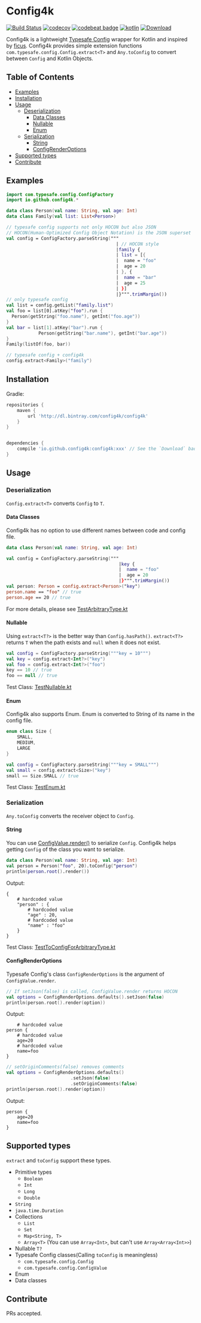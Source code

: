 # Config4k

[![Build Status](https://travis-ci.org/config4k/config4k.svg?branch=master)](https://travis-ci.org/config4k/config4k) [![codecov](https://codecov.io/gh/config4k/config4k/branch/master/graph/badge.svg)](https://codecov.io/gh/config4k/config4k) [![codebeat badge](https://codebeat.co/badges/4e9682a1-cdbb-4e1f-804b-a2d801381942)](https://codebeat.co/projects/github-com-config4k-config4k) [![kotlin](https://img.shields.io/badge/kotlin-1.0.4-pink.svg)]() [ ![Download](https://api.bintray.com/packages/config4k/config4k/config4k/images/download.svg) ](https://bintray.com/config4k/config4k/config4k/_latestVersion)

Config4k is a lightweight [Typesafe Config](https://github.com/typesafehub/config) wrapper for Kotlin and inspired by [ficus](https://github.com/iheartradio/ficus). Config4k provides simple extension functions `com.typesafe.config.Config.extract<T>` and `Any.toConfig` to convert between `Config` and Kotlin Objects.
## Table of Contents
- [Examples](#examples)
- [Installation](#installation)
- [Usage](#usage)
  - [Deserialization](#deserialization)
    - [Data Classes](#data-classes)
    - [Nullable](#nullable)
    - [Enum](#enum)
  - [Serialization](#serialization)
    - [String](#string)
    - [ConfigRenderOptions](#configrenderoptions)
- [Supported types](#supported-types)
- [Contribute](#contribute) 

## Examples

```kotlin
import com.typesafe.config.ConfigFactory
import io.github.config4k.*

data class Person(val name: String, val age: Int)
data class Family(val list: List<Person>)

// typesafe config supports not only HOCON but also JSON
// HOCON(Human-Optimized Config Object Notation) is the JSON superset
val config = ConfigFactory.parseString("""
                                         | // HOCON style
                                         |family {
                                         | list = [{
                                         |  name = "foo"
                                         |  age = 20
                                         | }, {
                                         |  name = "bar"
                                         |  age = 25
                                         | }]
                                         |}""".trimMargin())
// only typesafe config
val list = config.getList("family.list")
val foo = list[0].atKey("foo").run {
  Person(getString("foo.name"), getInt("foo.age"))
}
val bar = list[1].atKey("bar").run {
            Person(getString("bar.name"), getInt("bar.age"))
}
Family(listOf(foo, bar))

// typesafe config + config4k
config.extract<Family>("family")
```

## Installation

Gradle:

```groovy
repositories {
    maven {
        url 'http://dl.bintray.com/config4k/config4k'
    }
}


dependencies {
    compile 'io.github.config4k:config4k:xxx' // See the `Download` badge
}
```
## Usage
### Deserialization
`Config.extract<T>` converts `Config` to `T`.
#### Data Classes
Config4k has no option to use different names between code and config file.
```kotlin
data class Person(val name: String, val age: Int)

val config = ConfigFactory.parseString("""
                                          |key {  
                                          |  name = "foo"
                                          |  age = 20
                                          |}""".trimMargin())
val person: Person = config.extract<Person>("key")
person.name == "foo" // true
person.age == 20 // true
```
For more details, please see [TestArbitraryType.kt](https://github.com/config4k/config4k/blob/master/src/test/io/github/config4k/TestArbitraryType.kt)
#### Nullable
Using `extract<T?>` is the better way than `Config.hasPath()`.
`extract<T?>` returns `T` when the path exists and `null` when it does not exist.
```kotlin
val config = ConfigFactory.parseString("""key = 10""")
val key = config.extract<Int?>("key")
val foo = config.extract<Int?>("foo") 
key == 10 // true
foo == null // true
```
Test Class: [TestNullable.kt](https://github.com/config4k/config4k/blob/master/src/test/io/github/config4k/TestNullable.kt)
#### Enum
Config4k also supports Enum. Enum is converted to String of its name in the config file.
```kotlin
enum class Size {
    SMALL,
    MEDIUM,
    LARGE
}

val config = ConfigFactory.parseString("""key = SMALL""")
val small = config.extract<Size>("key")
small == Size.SMALL // true
```
Test Class: [TestEnum.kt](https://github.com/config4k/config4k/blob/master/src/test/io/github/config4k/TestEnum.kt) 
### Serialization
`Any.toConfig` converts the receiver object to `Config`.
#### String
You can use [ConfigValue.render()](https://typesafehub.github.io/config/latest/api/com/typesafe/config/ConfigValue.html#render--) to serialize `Config`. Config4k helps getting `Config` of the class you want to serialize.
```kotlin
data class Person(val name: String, val age: Int)
val person = Person("foo", 20).toConfig("person")
println(person.root().render())               
```
Output:
```
{
    # hardcoded value
    "person" : {
        # hardcoded value
        "age" : 20,
        # hardcoded value
        "name" : "foo"
    }
}
```
Test Class: [TestToConfigForArbitraryType.kt](https://github.com/config4k/config4k/blob/master/src/test/io/github/config4k/TestToConfigForArbitraryType.kt)
#### ConfigRenderOptions
Typesafe Config's class `ConfigRenderOptions` is the argument of `ConfigValue.render`.
```kotlin
// If setJson(false) is called, ConfigValue.render returns HOCON
val options = ConfigRenderOptions.defaults().setJson(false)
println(person.root().render(option))
```
Output:
```
    # hardcoded value
person {
    # hardcoded value
    age=20
    # hardcoded value
    name=foo
}
```

```kotlin
// setOriginComments(false) removes comments
val options = ConfigRenderOptions.defaults()
                        .setJson(false)
                        .setOriginComments(false)
println(person.root().render(option))
```
Output:
```
person {
    age=20
    name=foo
}
```

## Supported types
`extract` and `toConfig` support these types.
- Primitive types
     - `Boolean`
     - `Int`
     - `Long`
     - `Double`
- `String`
- `java.time.Duration`
- Collections
    - `List`
    - `Set`
    - `Map<String, T>`
    - `Array<T>` (You can use `Array<Int>`, but can't use `Array<Array<Int>>`)
- Nullable `T?`
- Typesafe Config classes(Calling `toConfig` is meaningless)
    - `com.typesafe.config.Config`
    - `com.typesafe.config.ConfigValue`
- Enum
- Data classes

## Contribute
PRs accepted.
